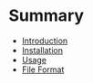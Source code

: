# Summary

- [Introduction](./introduction.md)
- [Installation](./installation.md)
- [Usage](./usage.md)
- [File Format](./file-format.md)

